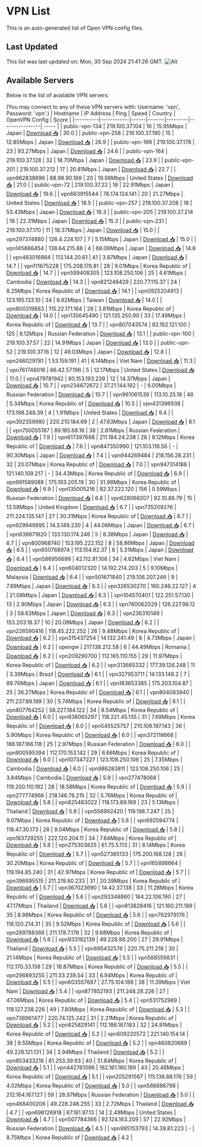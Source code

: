 # VPN List

This is an auto-generated list of Open VPN config files.

## Last Updated

This list was last updated on: Mon, 30 Sep 2024 21:41:26 GMT.
![Alt](https://repobeats.axiom.co/api/embed/186b98318ef1479477931607c1ad7d823f12451f.svg "Repobeats analytics image")

## Available Servers

Below is the list of available VPN servers:

(You may connect to any of these VPN servers with: Username: 'vpn', Password: 'vpn'.)
| Hostname | IP Address | Ping | Speed | Country | OpenVPN Config | Score |
|----------|------------|------|-------|---------|----------------| ----- |
| public-vpn-134 | 219.100.37.104 | 16 | 15.95Mbps | Japan | [Download 📥](./configs/server_0_JP.ovpn) | 30.0 |
| public-vpn-258 | 219.100.37.190 | 15 | 12.85Mbps | Japan | [Download 📥](./configs/server_1_JP.ovpn) | 26.9 |
| public-vpn-198 | 219.100.37.178 | 23 | 93.27Mbps | Japan | [Download 📥](./configs/server_2_JP.ovpn) | 24.6 |
| public-vpn-164 | 219.100.37.128 | 32 | 18.70Mbps | Japan | [Download 📥](./configs/server_3_JP.ovpn) | 23.9 |
| public-vpn-201 | 219.100.37.212 | 17 | 20.81Mbps | Japan | [Download 📥](./configs/server_4_JP.ovpn) | 22.7 |
| vpn962838896 | 68.98.90.169 | 20 | 19.98Mbps | United States | [Download 📥](./configs/server_5_US.ovpn) | 21.0 |
| public-vpn-72 | 219.100.37.22 | 18 | 22.91Mbps | Japan | [Download 📥](./configs/server_6_JP.ovpn) | 19.6 |
| vpn663915544 | 76.174.124.141 | 20 | 21.27Mbps | United States | [Download 📥](./configs/server_7_US.ovpn) | 18.5 |
| public-vpn-257 | 219.100.37.208 | 18 | 53.43Mbps | Japan | [Download 📥](./configs/server_8_JP.ovpn) | 18.3 |
| public-vpn-205 | 219.100.37.214 | 18 | 22.31Mbps | Japan | [Download 📥](./configs/server_9_JP.ovpn) | 15.3 |
| public-vpn-231 | 219.100.37.170 | 11 | 18.37Mbps | Japan | [Download 📥](./configs/server_10_JP.ovpn) | 15.0 |
| vpn297374880 | 126.4.224.107 | 7 | 5.15Mbps | Japan | [Download 📥](./configs/server_11_JP.ovpn) | 15.0 |
| vpn145886454 | 138.64.215.88 | 4 | 68.06Mbps | Japan | [Download 📥](./configs/server_12_JP.ovpn) | 14.8 |
| vpn483016984 | 113.144.20.61 | 41 | 3.87Mbps | Japan | [Download 📥](./configs/server_13_JP.ovpn) | 14.7 |
| vpn111675228 | 175.208.176.81 | 28 | 9.01Mbps | Korea Republic of | [Download 📥](./configs/server_14_KR.ovpn) | 14.7 |
| vpn599408305 | 123.108.250.106 | 25 | 4.61Mbps | Cambodia | [Download 📥](./configs/server_15_KH.ovpn) | 14.3 |
| vpn821248429 | 220.77.115.37 | 24 | 8.25Mbps | Korea Republic of | [Download 📥](./configs/server_16_KR.ovpn) | 14.1 |
| vpn0925204913 | 123.195.133.10 | 34 | 6.62Mbps | Taiwan | [Download 📥](./configs/server_17_TW.ovpn) | 14.0 |
| vpn800319883 | 115.22.171.164 | 26 | 3.81Mbps | Korea Republic of | [Download 📥](./configs/server_18_KR.ovpn) | 14.0 |
| vpn135645490 | 121.135.250.90 | 33 | 17.49Mbps | Korea Republic of | [Download 📥](./configs/server_19_KR.ovpn) | 13.7 |
| vpn807043574 | 82.162.121.100 | 125 | 6.12Mbps | Russian Federation | [Download 📥](./configs/server_20_RU.ovpn) | 13.1 |
| public-vpn-100 | 219.100.37.57 | 22 | 14.91Mbps | Japan | [Download 📥](./configs/server_21_JP.ovpn) | 13.0 |
| public-vpn-52 | 219.100.37.16 | 12 | 49.03Mbps | Japan | [Download 📥](./configs/server_22_JP.ovpn) | 12.8 |
| vpn246029781 | 1.53.159.191 | 41 | 6.14Mbps | Viet Nam | [Download 📥](./configs/server_23_VN.ovpn) | 11.3 |
| vpn761748016 | 66.42.57.196 | 5 | 12.17Mbps | United States | [Download 📥](./configs/server_24_US.ovpn) | 11.0 |
| vpn479781942 | 60.153.193.239 | 12 | 14.37Mbps | Japan | [Download 📥](./configs/server_25_JP.ovpn) | 10.7 |
| vpn234672672 | 37.21.144.192 | - | 6.00Mbps | Russian Federation | [Download 📥](./configs/server_26_RU.ovpn) | 10.7 |
| vpn961061539 | 113.10.25.18 | 46 | 5.34Mbps | Korea Republic of | [Download 📥](./configs/server_27_KR.ovpn) | 10.5 |
| vpn431396938 | 173.198.248.39 | 4 | 1.91Mbps | United States | [Download 📥](./configs/server_28_US.ovpn) | 9.4 |
| vpn392359980 | 220.210.184.69 | 2 | 47.63Mbps | Japan | [Download 📥](./configs/server_29_JP.ovpn) | 8.1 |
| vpn750055187 | 89.185.68.16 | 38 | 2.81Mbps | Russian Federation | [Download 📥](./configs/server_30_RU.ovpn) | 7.9 |
| vpn617397698 | 211.184.24.238 | 28 | 9.12Mbps | Korea Republic of | [Download 📥](./configs/server_31_KR.ovpn) | 7.6 |
| vpn847350990 | 121.103.116.56 | - | 90.30Mbps | Japan | [Download 📥](./configs/server_32_JP.ovpn) | 7.4 |
| vpn944269484 | 218.156.28.231 | 32 | 20.07Mbps | Korea Republic of | [Download 📥](./configs/server_33_KR.ovpn) | 7.0 |
| vpn947314188 | 121.140.109.217 | - | 34.43Mbps | Korea Republic of | [Download 📥](./configs/server_34_KR.ovpn) | 6.9 |
| vpn991589088 | 175.193.205.19 | 30 | 31.98Mbps | Korea Republic of | [Download 📥](./configs/server_35_KR.ovpn) | 6.9 |
| vpn135005216 | 92.37.222.120 | 156 | 0.59Mbps | Russian Federation | [Download 📥](./configs/server_36_RU.ovpn) | 6.8 |
| vpn628068207 | 82.10.86.79 | 15 | 13.58Mbps | United Kingdom | [Download 📥](./configs/server_37_GB.ovpn) | 6.7 |
| vpn735209276 | 211.224.135.147 | 27 | 30.31Mbps | Korea Republic of | [Download 📥](./configs/server_38_KR.ovpn) | 6.7 |
| vpn929949895 | 14.3.149.230 | 4 | 44.06Mbps | Japan | [Download 📥](./configs/server_39_JP.ovpn) | 6.7 |
| vpn838871620 | 133.130.174.246 | 5 | 8.38Mbps | Japan | [Download 📥](./configs/server_40_JP.ovpn) | 6.7 |
| vpn800968740 | 153.195.222.152 | 8 | 58.86Mbps | Japan | [Download 📥](./configs/server_41_JP.ovpn) | 6.5 |
| vpn650768974 | 113.154.92.37 | 8 | 5.31Mbps | Japan | [Download 📥](./configs/server_42_JP.ovpn) | 6.4 |
| vpn586956699 | 42.112.81.106 | 34 | 4.62Mbps | Viet Nam | [Download 📥](./configs/server_43_VN.ovpn) | 6.4 |
| vpn604012320 | 14.192.214.203 | 5 | 9.10Mbps | Malaysia | [Download 📥](./configs/server_44_MY.ovpn) | 6.4 |
| vpn501671840 | 219.106.207.246 | 9 | 7.89Mbps | Japan | [Download 📥](./configs/server_45_JP.ovpn) | 6.3 |
| vpn326530270 | 160.248.22.127 | 4 | 21.08Mbps | Japan | [Download 📥](./configs/server_46_JP.ovpn) | 6.3 |
| vpn104570401 | 122.251.57.130 | 13 | 2.90Mbps | Japan | [Download 📥](./configs/server_47_JP.ovpn) | 6.3 |
| vpn760062029 | 126.227.96.12 | 3 | 58.63Mbps | Japan | [Download 📥](./configs/server_48_JP.ovpn) | 6.3 |
| vpn236310149 | 153.203.18.37 | 10 | 20.08Mbps | Japan | [Download 📥](./configs/server_49_JP.ovpn) | 6.2 |
| vpn226590416 | 118.45.222.252 | 26 | 9.48Mbps | Korea Republic of | [Download 📥](./configs/server_50_KR.ovpn) | 6.2 |
| vpn315437254 | 14.132.241.49 | 8 | 4.73Mbps | Japan | [Download 📥](./configs/server_51_JP.ovpn) | 6.2 |
| opengw | 217.138.212.58 | 6 | 44.49Mbps | Romania | [Download 📥](./configs/server_52_RO.ovpn) | 6.2 |
| vpn209290700 | 112.165.110.155 | 29 | 11.97Mbps | Korea Republic of | [Download 📥](./configs/server_53_KR.ovpn) | 6.2 |
| vpn313665332 | 177.39.126.248 | 11 | 3.39Mbps | Brazil | [Download 📥](./configs/server_54_BR.ovpn) | 6.1 |
| vpn327953711 | 14.133.148.2 | 7 | 89.76Mbps | Japan | [Download 📥](./configs/server_55_JP.ovpn) | 6.1 |
| vpn183653385 | 175.203.104.87 | 25 | 36.27Mbps | Korea Republic of | [Download 📥](./configs/server_56_KR.ovpn) | 6.1 |
| vpn804083940 | 211.237.89.199 | 30 | 5.74Mbps | Korea Republic of | [Download 📥](./configs/server_57_KR.ovpn) | 6.1 |
| vpn807764252 | 58.227.184.122 | 34 | 8.54Mbps | Korea Republic of | [Download 📥](./configs/server_58_KR.ovpn) | 6.0 |
| vpn938065297 | 118.221.45.135 | 31 | 7.69Mbps | Korea Republic of | [Download 📥](./configs/server_59_KR.ovpn) | 6.0 |
| vpn545525757 | 210.108.197.143 | 36 | 5.90Mbps | Korea Republic of | [Download 📥](./configs/server_60_KR.ovpn) | 6.0 |
| vpn372118668 | 188.187.166.118 | 25 | 2.97Mbps | Russian Federation | [Download 📥](./configs/server_61_RU.ovpn) | 6.0 |
| vpn900595394 | 112.170.153.142 | 29 | 6.66Mbps | Korea Republic of | [Download 📥](./configs/server_62_KR.ovpn) | 6.0 |
| vpn107347227 | 123.108.250.106 | 25 | 7.35Mbps | Cambodia | [Download 📥](./configs/server_63_KH.ovpn) | 6.0 |
| vpn986283811 | 123.108.250.106 | 25 | 3.84Mbps | Cambodia | [Download 📥](./configs/server_64_KH.ovpn) | 5.9 |
| vpn277478068 | 119.200.110.192 | 28 | 18.58Mbps | Korea Republic of | [Download 📥](./configs/server_65_KR.ovpn) | 5.9 |
| vpn277774966 | 218.146.78.215 | 32 | 5.76Mbps | Korea Republic of | [Download 📥](./configs/server_66_KR.ovpn) | 5.8 |
| vpn825483022 | 118.173.89.169 | 23 | 5.13Mbps | Thailand | [Download 📥](./configs/server_67_TH.ovpn) | 5.8 |
| vpn556992420 | 119.198.7.247 | 25 | 9.07Mbps | Korea Republic of | [Download 📥](./configs/server_68_KR.ovpn) | 5.8 |
| vpn692594774 | 118.47.30.173 | 28 | 9.04Mbps | Korea Republic of | [Download 📥](./configs/server_69_KR.ovpn) | 5.8 |
| vpn183729255 | 222.120.204.11 | 34 | 7.64Mbps | Korea Republic of | [Download 📥](./configs/server_70_KR.ovpn) | 5.8 |
| vpn275303825 | 61.75.5.113 | 31 | 8.14Mbps | Korea Republic of | [Download 📥](./configs/server_71_KR.ovpn) | 5.7 |
| vpn527385133 | 175.200.168.128 | 26 | 30.20Mbps | Korea Republic of | [Download 📥](./configs/server_72_KR.ovpn) | 5.7 |
| vpn165898664 | 119.194.85.240 | 31 | 42.97Mbps | Korea Republic of | [Download 📥](./configs/server_73_KR.ovpn) | 5.7 |
| vpn396695515 | 211.219.80.233 | 31 | 20.39Mbps | Korea Republic of | [Download 📥](./configs/server_74_KR.ovpn) | 5.7 |
| vpn367023690 | 14.42.37.138 | 33 | 11.28Mbps | Korea Republic of | [Download 📥](./configs/server_75_KR.ovpn) | 5.6 |
| vpn293348860 | 184.22.106.190 | 27 | 47.17Mbps | Thailand | [Download 📥](./configs/server_76_TH.ovpn) | 5.6 |
| vpn813828416 | 121.160.211.189 | 35 | 8.98Mbps | Korea Republic of | [Download 📥](./configs/server_77_KR.ovpn) | 5.6 |
| vpn762979176 | 116.120.214.31 | 35 | 9.52Mbps | Korea Republic of | [Download 📥](./configs/server_78_KR.ovpn) | 5.6 |
| vpn289788366 | 211.178.7.176 | 32 | 9.68Mbps | Korea Republic of | [Download 📥](./configs/server_79_KR.ovpn) | 5.6 |
| vpn933182139 | 49.228.98.200 | 27 | 29.91Mbps | Thailand | [Download 📥](./configs/server_80_TH.ovpn) | 5.5 |
| vpn695432576 | 220.75.211.218 | 30 | 21.14Mbps | Korea Republic of | [Download 📥](./configs/server_81_KR.ovpn) | 5.5 |
| vpn588556831 | 112.170.33.158 | 29 | 18.87Mbps | Korea Republic of | [Download 📥](./configs/server_82_KR.ovpn) | 5.5 |
| vpn296893255 | 211.33.239.54 | 33 | 6.94Mbps | Korea Republic of | [Download 📥](./configs/server_83_KR.ovpn) | 5.5 |
| vpn603557687 | 27.75.104.188 | 38 | 11.39Mbps | Viet Nam | [Download 📥](./configs/server_84_VN.ovpn) | 5.4 |
| vpn877852193 | 211.248.28.226 | 27 | 47.06Mbps | Korea Republic of | [Download 📥](./configs/server_85_KR.ovpn) | 5.4 |
| vpn531752969 | 118.127.238.226 | 49 | 7.80Mbps | Korea Republic of | [Download 📥](./configs/server_86_KR.ovpn) | 5.3 |
| vpn738961477 | 220.74.125.242 | 31 | 2.21Mbps | Korea Republic of | [Download 📥](./configs/server_87_KR.ovpn) | 5.2 |
| vpn825829141 | 112.186.167.183 | 32 | 24.91Mbps | Korea Republic of | [Download 📥](./configs/server_88_KR.ovpn) | 5.2 |
| vpn609220572 | 221.140.154.14 | 38 | 9.55Mbps | Korea Republic of | [Download 📥](./configs/server_89_KR.ovpn) | 5.2 |
| vpn460820669 | 49.228.121.131 | 34 | 3.94Mbps | Thailand | [Download 📥](./configs/server_90_TH.ovpn) | 5.2 |
| vpn853433216 | 61.253.39.93 | 40 | 31.84Mbps | Korea Republic of | [Download 📥](./configs/server_91_KR.ovpn) | 5.1 |
| vpn442761096 | 182.161.160.189 | 43 | 20.48Mbps | Korea Republic of | [Download 📥](./configs/server_92_KR.ovpn) | 5.1 |
| vpn205291567 | 115.138.88.176 | 59 | 4.02Mbps | Korea Republic of | [Download 📥](./configs/server_93_KR.ovpn) | 5.0 |
| vpn566886798 | 212.164.167.127 | 59 | 28.97Mbps | Russian Federation | [Download 📥](./configs/server_94_RU.ovpn) | 5.0 |
| vpn468400206 | 49.228.246.255 | 33 | 2.72Mbps | Thailand | [Download 📥](./configs/server_95_TH.ovpn) | 4.7 |
| vpn698126918 | 67.161.97.13 | 14 | 2.49Mbps | United States | [Download 📥](./configs/server_96_US.ovpn) | 4.7 |
| vpn507784366 | 92.124.163.209 | 57 | 22.92Mbps | Russian Federation | [Download 📥](./configs/server_97_RU.ovpn) | 4.5 |
| vpn995153793 | 14.39.81.223 | - | 8.75Mbps | Korea Republic of | [Download 📥](./configs/server_98_KR.ovpn) | 4.2 |
